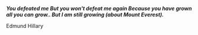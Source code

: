 _**You defeated me But you won't defeat me again Because you have grown all you can grow.. But I am still growing (about Mount Everest).**_

Edmund Hillary